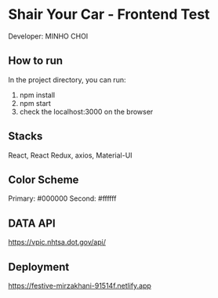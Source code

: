 # Shair Your Car - Frontend Test

Developer: MINHO CHOI

## How to run

In the project directory, you can run:

1. npm install
2. npm start
3. check the localhost:3000 on the browser

## Stacks

React, React Redux, axios, Material-UI

## Color Scheme

Primary: #000000
Second: #ffffff

## DATA API

https://vpic.nhtsa.dot.gov/api/

## Deployment

https://festive-mirzakhani-91514f.netlify.app
